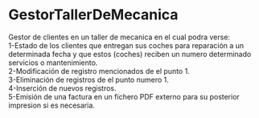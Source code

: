 # GestorTallerDeMecanica
Gestor de clientes en un taller de mecanica en el cual podra verse:
<br/>
1-Estado de los clientes que entregan sus coches para reparación a un determinada fecha y que estos (coches) reciben un numero determinado servicios o mantenimiento.
<br/>
2-Modificación de registro mencionados de el punto 1.
<br/>
3-Eliminación de registros de el punto numero 1.
<br/>
4-Inserción de nuevos registros.
<br/>
5-Emisión de una factura en un fichero PDF externo para su posterior impresion si es necesaria.

